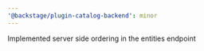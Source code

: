 ```yaml
---
'@backstage/plugin-catalog-backend': minor
---
```


Implemented server side ordering in the entities endpoint
